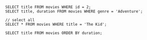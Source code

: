

    SELECT title FROM movies WHERE id = 2;  
    SELECT title, duration FROM movies WHERE genre = 'Adventure';
    
    // select all
    SELECT * FROM movies WHERE title = 'The Kid';
    
    SELECT title FROM movies ORDER BY duration;